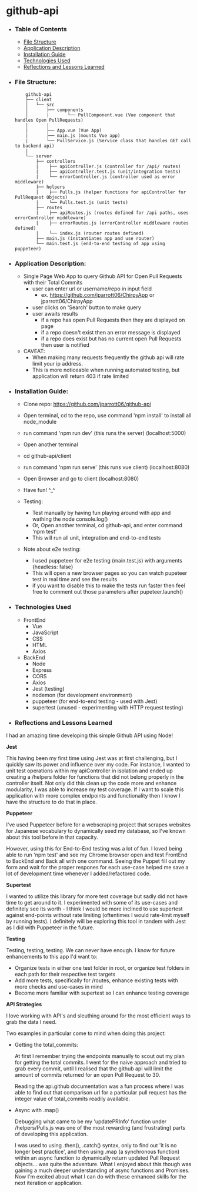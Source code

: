 # github-api

- ### Table of Contents
    - [File Structure](./README.md#file-structure)
    - [Application Description](./README.md#application-description)
    - [Installation Guide](./README.md#installation-guide)
    - [Technologies Used](./README.md#technologies-used)
    - [Reflections and Lessons Learned](./README.md#reflections-and-lessons-learned)

- ### File Structure:
    ```
        github-api
        ├── client
        │   └── src
        │       ├── components
        │       |       └── PullComponent.vue (Vue component that handles Open PullRequests)
        │       |
        |       ├── App.vue (Vue App)
        |       ├── main.js (mounts Vue app)
        |       └── PullService.js (Service class that handles GET call to backend api)
        |
        └── server
            ├── controllers
            |    ├── apiController.js (controller for /api/ routes)
            |    ├── apiController.test.js (unit/integration tests)
            |    └── errorController.js (controller used as error middleware)
            ├── helpers
            |    ├── Pulls.js (helper functions for apiController for PullRequest Objects)
            |    └── Pulls.test.js (unit tests)
            ├── routes
            |    ├── apiRoutes.js (routes defined for /api paths, uses errorController middleware)
            |    ├── errorRoutes.js (errorController middleware routes defined)
            |    └── index.js (router routes defined)
            ├── main.js (instantiates app and use router)
            └── main.test.js (end-to-end testing of app using puppeteer)
    ```
- ### Application Description:
    - Single Page Web App to query Github API for Open Pull Requests with their Total Commits
        - user can enter url or username/repo in input field
            - ex. https://github.com/jparrott06/ChirpyApp or jparrott06/ChirpyApp
        - user clicks on 'Search' button to make query
        - user awaits results
            - if a repo has open Pull Requests then they are displayed on page
            - if a repo doesn't exist then an error message is displayed
            - if a repo does exist but has no current open Pull Requests then user is notified
    - CAVEAT: 
        - When making many requests frequently the github api will rate limit your ip address.
        - This is more noticeable when running automated testing, but application will return 403 if rate limited

- ### Installation Guide:
    - Clone repo: https://github.com/jparrott06/github-api
    - Open terminal, cd to the repo, use command 'npm install' to install all node_module
    - run command 'npm run dev' (this runs the server) (localhost:5000)
    - Open another terminal
    - cd github-api/client
    - run command 'npm run serve' (this runs vue client) (localhost:8080)

    - Open Browser and go to client (localhost:8080)
    - Have fun! ^_^

    - Testing:
        - Test manually by having fun playing around with app and wathing the node console.log()
        - Or, Open another terminal, cd github-api, and enter command 'npm test'
        - This will run all unit, integration and end-to-end tests
    - Note about e2e testing:
        - I used puppeteer for e2e testing (main.test.js) with arguments {headless: false}
        - This will open a new browser pages so you can watch pupeteer test in real time and see the results
        - if you want to disable this to make the tests run faster then feel free to comment out those parameters after pupeteer.launch()

- ### Technologies Used
    - FrontEnd
        - Vue
        - JavaScript
        - CSS
        - HTML
        - Axios
    - BackEnd
        - Node
        - Express
        - CORS
        - Axios
        - Jest (testing)
        - nodemon (for development environment)
        - puppeteer (for end-to-end testing - used with Jest)
        - supertest (unused - experimenting with HTTP request testing)

- ### Reflections and Lessons Learned

I had an amazing time developing this simple Github API using Node!

<b>Jest</b>

This having been my first time using Jest was at first challenging, but I quickly saw its power and influence over my code.
For instance, I wanted to unit test operations within my apiController in isolation and ended up creating a /helpers folder
for functions that did not belong properly in the controller itself. Not only did this clean up the code more and enhance modularity, I was able to increase my test coverage. If I want to scale this application with more complex endpoints and functionality then I know I have the structure to do that in place.

<b>Puppeteer</b>

I've used Puppeteer before for a webscraping project that scrapes websites for Japanese vocabulary to dynamically seed my database, so I've known about this tool before in that capacity.

However, using this for End-to-End testing was a lot of fun. I loved being able to run 'npm test' and see my Chrome browser open and test FrontEnd to BackEnd and Back all with one command. Seeing the Puppet fill out my form and wait for the proper respones for each use-case helped me save a lot of development time whenever I added/refactored code.

<b>Supertest</b>

I wanted to utilize this library for more test coverage but sadly did not have time to get around to it. I experimented with some of its use-cases and definitely see its worth - I think I would be more inclined to use supertest against end-points without rate limiting (oftentimes I would rate-limit myself by running tests). I definitely will be exploring this tool in tandem with Jest as I did with Puppeteer in the future.

<b>Testing</b>

Testing, testing, testing. We can never have enough. I know for future enhancements to this app I'd want to:
 - Organize tests in either one test folder in root, or organize test folders in each path for their respective test targets
 - Add more tests, specifically for /routes, enhance existing tests with more checks and use-cases in mind
 - Become more familiar with supertest so I can enhance testing coverage

<b>API Strategies</b>

I love working with API's and sleuthing around for the most efficient ways to grab the data I need.

Two examples in particular come to mind when doing this project:

- Getting the total_commits:

    At first I remember trying the endpoints manually to scout out my plan for getting the total commits.
    I went for the naive approach and tried to grab every commit, until I realised that the github api will limit the amount of commits returned for an open Pull Request to 30.

    Reading the api.github documentation was a fun process where I was able to find out that comparison url for a particular pull request has the integer value of total_commits readily available.

- Async with .map()

    Debugging what came to be my 'updatePRInfo' function under /helpers/Pulls.js was one of the most rewarding (and frustrating) parts of developing this application.

    I was used to using .then(), .catch() syntax, only to find out 'it is no longer best practice', and then using .map (a synchronous function) within an async function to dynamically return updated Pull Request objects... was quite the adventure. What I enjoyed about this though was gaining a much deeper understanding of async functions and Promises. Now I'm excited about what I can do with these enhanced skills for the next iteration or application.

